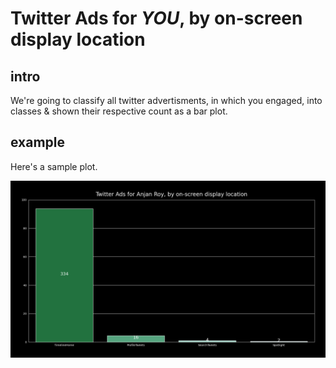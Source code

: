 # Twitter Ads for *YOU*, by on-screen display location

## intro

We're going to classify all twitter advertisments, in which you engaged, into classes & shown their respective count as a bar plot.

## example

Here's a sample plot.

![twitterAdCountByDisplayLocationForAnjan_Roy](../plots/twitterAdCountByDisplayLocationForAnjan_Roy.png)
